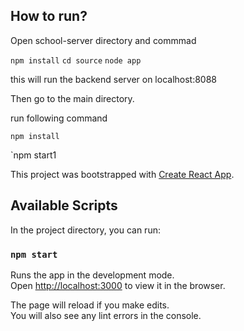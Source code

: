 ## How to run?
Open school-server directory and commmad 

`npm install`
`cd source` 
`node app`

this will run the backend server on localhost:8088


Then go to the main directory.

run following command

`npm install`

`npm start1


This project was bootstrapped with [Create React App](https://github.com/facebook/create-react-app).

## Available Scripts

In the project directory, you can run:

### `npm start`

Runs the app in the development mode.<br>
Open [http://localhost:3000](http://localhost:3000) to view it in the browser.

The page will reload if you make edits.<br>
You will also see any lint errors in the console.

